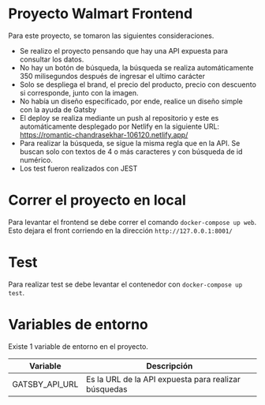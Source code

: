 # Proyecto Walmart Frontend

Para este proyecto, se tomaron las siguientes consideraciones.

* Se realizo el proyecto pensando que hay una API expuesta para consultar los datos.
* No hay un botón de búsqueda, la búsqueda se realiza automáticamente 350 milisegundos después de ingresar el ultimo carácter
* Solo se despliega el brand, el precio del producto, precio con descuento si corresponde, junto con la imagen.
* No había un diseño especificado, por ende, realice un diseño simple con la ayuda de Gatsby
* El deploy se realiza mediante un push al repositorio y este es automáticamente desplegado por Netlify en la siguiente URL: https://romantic-chandrasekhar-106120.netlify.app/
* Para realizar la búsqueda, se sigue la misma regla que en la API. Se buscan solo con textos de 4 o más caracteres y con búsqueda de id numérico.
* Los test fueron realizados con JEST


# Correr el proyecto en local

Para levantar el frontend se debe correr el comando `docker-compose up web`. Esto dejara el front corriendo en la dirección `http://127.0.0.1:8001/`


# Test

Para realizar test se debe levantar el contenedor con `docker-compose up test`.

# Variables de entorno

Existe 1 variable de entorno en el proyecto.

Variable | Descripción
------------ | -------------
GATSBY_API_URL | Es la URL de la API expuesta para realizar búsquedas
